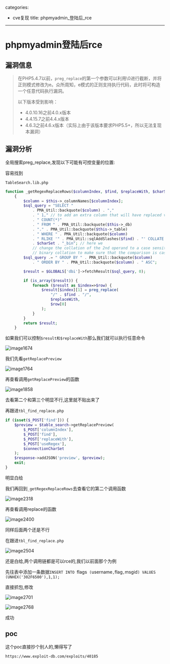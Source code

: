 categories:
- cve复现
title: phpmyadmin_登陆后_rce
---
# phpmyadmin登陆后rce



## 漏洞信息

>在PHP5.4.7以前，`preg_replace`的第一个参数可以利用\0进行截断，并将正则模式修改为e。众所周知，e模式的正则支持执行代码，此时将可构造一个任意代码执行漏洞。
>
>以下版本受到影响：
>
>- 4.0.10.16之前4.0.x版本
>- 4.4.15.7之前4.4.x版本
>- 4.6.3之前4.6.x版本（实际上由于该版本要求PHP5.5+，所以无法复现本漏洞）



## 漏洞分析

全局搜索preg_replace,发现以下可能有可控变量的位置:

容易找到

`TableSearch.lib.php`

```php
function _getRegexReplaceRows($columnIndex, $find, $replaceWith, $charSet)
    {
        $column = $this->_columnNames[$columnIndex];
        $sql_query = "SELECT "
            . PMA_Util::backquote($column) . ","
            . " 1," // to add an extra column that will have replaced value
            . " COUNT(*)"
            . " FROM " . PMA_Util::backquote($this->_db)
            . "." . PMA_Util::backquote($this->_table)
            . " WHERE " . PMA_Util::backquote($column)
            . " RLIKE '" . PMA_Util::sqlAddSlashes($find) . "' COLLATE "
            . $charSet . "_bin"; // here we
            // change the collation of the 2nd operand to a case sensitive
            // binary collation to make sure that the comparison is case sensitive
        $sql_query .= " GROUP BY " . PMA_Util::backquote($column)
            . " ORDER BY " . PMA_Util::backquote($column) . " ASC";

        $result = $GLOBALS['dbi']->fetchResult($sql_query, 0);

        if (is_array($result)) {
            foreach ($result as $index=>$row) {
                $result[$index][1] = preg_replace(
                    "/" . $find . "/",
                    $replaceWith,
                    $row[0]
                );
            }
        }
        return $result;
    }
```



如果我们可以控制`$result和$replaceWith`那么我们就可以执行任意命令

![image1674](https://i.loli.net/2020/04/03/qo5ZbfuJHKA9d6m.png)

我们先看`getReplacePreview`

![image1764](https://i.loli.net/2020/04/03/vnk9IZUxJ5YoMbW.png)

再查看调用`getReplacePreview`的函数

![image1858](https://i.loli.net/2020/04/03/JxKS1TioFz4w7ql.png)

去看第二个和第三个明显不行,这里就不贴出来了

再跟进`tbl_find_replace.php`

```php
if (isset($_POST['find'])) {
    $preview = $table_search->getReplacePreview(
        $_POST['columnIndex'],
        $_POST['find'],
        $_POST['replaceWith'],
        $_POST['useRegex'],
        $connectionCharSet
    );
    $response->addJSON('preview', $preview);
    exit;
}
```

明显白给



我们再回到`_getRegexReplaceRows`去查看它的第二个调用函数

![image2318](https://i.loli.net/2020/04/03/OhCPcviVT8tm6ZK.png)

再查看调用replace的函数

![image2400](https://i.loli.net/2020/04/03/zT21ymqOYvUf5WE.png)

同样后面两个还是不行

在跟进`tbl_find_replace.php`

![image2504](https://i.loli.net/2020/04/03/j4JdNfKa8up2BCc.png)

还是白给,两个调用链都是可以rce的,我们以前面那个为例

先往表中添加一条数据`INSERT INTO `flags` (`username`,`flag`,`msgid`) VALUES (UNHEX('302F6500'),1,1);`

直接抓包,修改

![image2701](https://i.loli.net/2020/04/03/FwSzMuNI4nDadBh.png)



![image2768](https://i.loli.net/2020/04/03/QZE5fMTnUhPXdqV.png)

成功

## poc

这个poc直接抄个别人的,懒得写了

` https://www.exploit-db.com/exploits/40185 `

